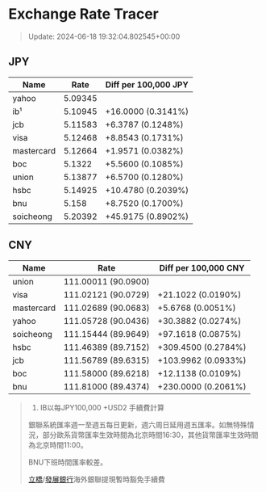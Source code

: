 # Exchange Rate Tracer

> Update: 2024-06-18 19:32:04.802545+00:00

## JPY

| Name       |    Rate | Diff per 100,000 JPY   |
|------------|---------|------------------------|
| yahoo      | 5.09345 |                        |
| ib¹        | 5.10945 | +16.0000 (0.3141%)     |
| jcb        | 5.11583 | +6.3787 (0.1248%)      |
| visa       | 5.12468 | +8.8543 (0.1731%)      |
| mastercard | 5.12664 | +1.9571 (0.0382%)      |
| boc        | 5.1322  | +5.5600 (0.1085%)      |
| union      | 5.13877 | +6.5700 (0.1280%)      |
| hsbc       | 5.14925 | +10.4780 (0.2039%)     |
| bnu        | 5.158   | +8.7520 (0.1700%)      |
| soicheong  | 5.20392 | +45.9175 (0.8902%)     |

## CNY

| Name       | Rate                | Diff per 100,000 CNY   |
|------------|---------------------|------------------------|
| union      | 111.00011	(90.0900) |                        |
| visa       | 111.02121	(90.0729) | +21.1022 (0.0190%)     |
| mastercard | 111.02689	(90.0683) | +5.6768 (0.0051%)      |
| yahoo      | 111.05728	(90.0436) | +30.3882 (0.0274%)     |
| soicheong  | 111.15444	(89.9649) | +97.1618 (0.0875%)     |
| hsbc       | 111.46389	(89.7152) | +309.4500 (0.2784%)    |
| jcb        | 111.56789	(89.6315) | +103.9962 (0.0933%)    |
| boc        | 111.58000	(89.6218) | +12.1138 (0.0109%)     |
| bnu        | 111.81000	(89.4374) | +230.0000 (0.2061%)    |


> 1. IB以每JPY100,000 +USD2 手續費計算
>
> 銀聯系統匯率週一至週五每日更新，週六周日延用週五匯率。如無特殊情況，部分歐系貨幣匯率生效時間為北京時間16:30，其他貨幣匯率生效時間為北京時間11:00。
>
> BNU下班時間匯率較差。
>
> [立橋](https://www.wlbank.com.mo/uploads/ueditor/file/20181211/1544536513900230.pdf)/[發展銀行](https://www.mdb.com.mo/Service_Charges_20230728.pdf)海外銀聯提現暫時豁免手續費

